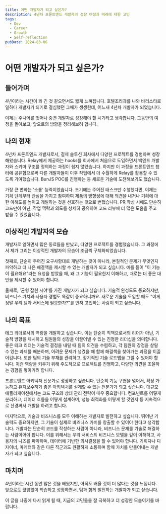 ```yaml
---
title: 어떤 개발자가 되고 싶은가?
description: 4년차 프론트엔드 개발자의 성장 여정과 미래에 대한 고민
tags:
  - Dev
  - Career
  - Growth
  - Self-reflection
pubDate: 2024-03-06
---
```


# 어떤 개발자가 되고 싶은가?

## 들어가며

4년이라는 시간이 꽤 긴 것 같으면서도 짧게 느껴집니다. 호텔조리과를 나와 바리스타로 일하다 개발자가 되기로 결심했던 그때가 생생한데, 어느새 4년차 개발자가 되었습니다.

이제는 주니어를 벗어나 중견 개발자로 성장해야 할 시기라고 생각합니다. 그동안의 여정을 돌아보고, 앞으로의 방향을 정리해보려 합니다.

## 나의 현재

4년차 프론트엔드 개발자로서, 결제 솔루션 회사에서 다양한 프로젝트를 경험하며 성장해왔습니다. Relay에서 제공하는 hooks를 회사에서 처음으로 도입하면서 백엔드 개발자와 스키마 구조를 정의하는 과정이 쉽지 않았습니다. 하지만 이 과정을 프론트엔드 챕터에 공유함으로써 다른 개발자들이 이후 작업에서 더 수월하게 Relay를 활용할 수 있도록 기여했습니다. BunJS POC를 진행하는 등 새로운 기술에 도전해보기도 했습니다.

가장 큰 변화는 '소통' 능력이었습니다. 초기에는 주어진 태스크만 수행했다면, 이제는 기획 단계부터 관심을 가지고 참여하여 제품의 방향성에 대해 의견을 내거나 기획에 대한 이해도를 높이고 개발하는 것을 선호하는 것으로 변했습니다. PR 작성 시에도 단순히 코드만이 아닌, 작업 맥락과 의도를 상세히 공유하여 코드 리뷰에 더 많은 도움을 주고 받을 수 있었습니다.

## 이상적인 개발자의 모습

개발자로 일하면서 많은 동료들을 만났고, 다양한 프로젝트를 경험했습니다. 그 과정에서 제가 그리는 이상적인 개발자의 모습이 조금씩 구체화되었습니다.

첫째로, 단순히 주어진 요구사항대로 개발하는 것이 아니라, 본질적인 문제가 무엇인지 파악하고 더 나은 해결책을 제시할 수 있는 개발자가 되고 싶습니다. 예를 들어 "이 기능이 필요해요"라는 요청을 받았을 때, 왜 그 기능이 필요한지 이해하고, 때로는 더 좋은 대안을 제시할 수 있어야 합니다.

둘째로, '균형 잡힌 시야'를 가진 개발자가 되고 싶습니다. 기술적 완성도도 중요하지만, 비즈니스 가치와 사용자 경험도 똑같이 중요하니까요. 새로운 기술을 도입할 때도 "이게 정말 우리 팀과 서비스에 필요한가?"를 먼저 고민하는 사람이 되고 싶습니다.

## 나의 목표

테크 리더로서의 역량을 개발하고 싶습니다. 이는 단순히 직책으로서의 리더가 아닌, 기술적 방향을 제시하고 팀원들의 성장을 이끌어낼 수 있는 진정한 리더십을 의미합니다. 좋은 테크 리더는 기술적 결정을 내릴 때 팀의 의견을 수렴하고, 각 팀원의 강점을 살릴 수 있는 과제를 배분하며, 어려운 문제가 생겼을 때 함께 해결책을 찾아가는 과정을 이끌어갑니다. 또한 팀의 기술 부채를 관리하고, 장기적인 기술 로드맵을 그릴 수 있어야 합니다. 이런 역량을 키우기 위해 주도적으로 프로젝트를 진행하고, 다양한 의견을 조율하는 경험을 쌓아가려 합니다.

프론트엔드 아키텍처 전문가로 성장하고 싶습니다. 단순히 기능 구현을 넘어서, 확장 가능하고 유지보수하기 좋은 아키텍처를 설계할 수 있는 전문가가 되고 싶습니다. 대규모 애플리케이션에서는 코드 구조와 상태 관리 전략이 매우 중요합니다. 컴포넌트를 어떻게 분리하고, 데이터 흐름을 어떻게 설계하며, 성능 최적화를 어떻게 할 것인지 등 지속적으로 신경써서 개발을 하려고 합니다.

마지막으로, 기술과 비즈니스를 모두 이해하는 개발자로 발전하고 싶습니다. 뛰어난 기술력도 중요하지만, 그 기술이 실제로 비즈니스 가치를 창출할 수 있어야 한다고 생각합니다. 개발자는 단순히 코드를 작성하는 사람이 아니라, 비즈니스 문제를 기술로 해결하는 사람이어야 합니다. 이를 위해서는 우리 서비스의 비즈니스 모델을 깊이 이해하고, 사용자의 니즈를 파악하며, 데이터에 기반한 의사결정을 할 수 있어야 합니다. 기획자나 디자이너, 마케터와 같은 다른 직군과도 원활하게 소통하며 함께 가치를 만들어내는 개발자가 되고 싶습니다.

## 마치며

4년이라는 시간 동안 많은 것을 배웠지만, 아직도 배울 것이 더 많다는 것을 느낍니다. 앞으로도 끊임없이 학습하고 성장하면서, 팀과 함께 발전하는 개발자가 되고 싶습니다.

이 글을 나중에 다시 읽게 될 때, 지금의 고민들을 잘 극복하고 더 성장한 모습이기를 바랍니다.

